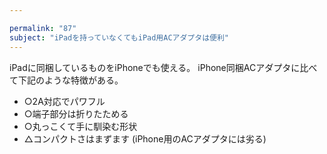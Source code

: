 ```yaml
---

permalink: "87"
subject: "iPadを持っていなくてもiPad用ACアダプタは便利"
---
```


iPadに同梱しているものをiPhoneでも使える。
iPhone同梱ACアダプタに比べて下記のような特徴がある。

- ○2A対応でパワフル
- ○端子部分は折りたためる
- ○丸っこくて手に馴染む形状
- △コンパクトさはまずます (iPhone用のACアダプタには劣る)
